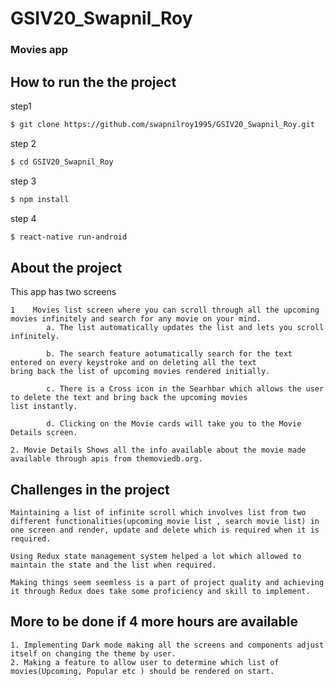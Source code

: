 # GSIV20_Swapnil_Roy

<h3>
  Movies app
</h3>


## How to run the the project

step1
```bash
$ git clone https://github.com/swapnilroy1995/GSIV20_Swapnil_Roy.git
```

step 2

```bash
$ cd GSIV20_Swapnil_Roy
```

step 3

```bash
$ npm install
```

step 4

```bash
$ react-native run-android
```


## About the project

This app has two screens 

	1	 Movies list screen where you can scroll through all the upcoming movies infinitely and search for any movie on your mind.
			a. The list automatically updates the list and lets you scroll infinitely.
			
			b. The search feature aotumatically search for the text entered on every keystroke and on deleting all the text 			   bring back the list of upcoming movies rendered initially.
			
			c. There is a Cross icon in the Searhbar which allows the user to delete the text and bring back the upcoming movies 				list instantly.
			
			d. Clicking on the Movie cards will take you to the Movie Details screen.
			
	2. Movie Details Shows all the info available about the movie made available through apis from themoviedb.org.
	

## Challenges in the project
	
	Maintaining a list of infinite scroll which involves list from two different functionalities(upcoming movie list , search movie list) in one screen and render, update and delete which is required when it is required.
	
	Using Redux state management system helped a lot which allowed to maintain the state and the list when required.
	
	Making things seem seemless is a part of project quality and achieving it through Redux does take some proficiency and skill to implement.
	

## More to be done if 4 more hours are available

	1. Implementing Dark mode making all the screens and components adjust itself on changing the theme by user.
	2. Making a feature to allow user to determine which list of movies(Upcoming, Popular etc ) should be rendered on start.
	
	
	
	
